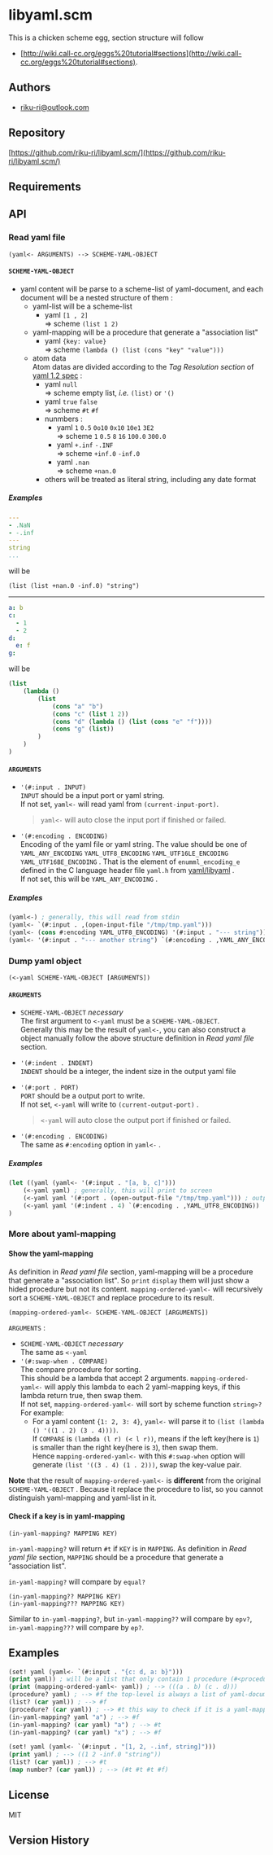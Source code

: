 

# libyaml.scm

This is a chicken scheme egg,
section structure will follow
- [http://wiki.call-cc.org/eggs%20tutorial#sections](http://wiki.call-cc.org/eggs%20tutorial#sections).

## Authors

- [riku-ri@outlook.com](riku-ri@outlook.com)

## Repository

[https://github.com/riku-ri/libyaml.scm/](https://github.com/riku-ri/libyaml.scm/)

## Requirements

## API

### Read yaml file

```
(yaml<- ARGUMENTS) --> SCHEME-YAML-OBJECT
```

#### `SCHEME-YAML-OBJECT`
- yaml content will be parse to a scheme-list of yaml-document,
	and each document will be a nested structure of them :
	- yaml-list will be a scheme-list
		- yaml `[1 , 2]`  
		=> scheme `(list 1 2)`
	- yaml-mapping will be a procedure that generate a "association list"
		- yaml `{key: value}`  
		=> scheme `(lambda () (list (cons "key" "value")))`
	- atom data  
		Atom datas are divided according to the *Tag Resolution section* of
		[yaml 1.2 spec](https://yaml.org/spec/1.2.2/) :
		- yaml `null`  
		=> scheme empty list, *i.e.* `(list)` or `'()`
		- yaml `true` `false`  
		=> scheme `#t` `#f`
		- nunmbers :
			- yaml `1` `0.5` `0o10` `0x10` `10e1` `3E2`  
			=> scheme `1` `0.5` `8` `16` `100.0` `300.0`
			- yaml `+.inf` `-.INF`  
			=> scheme `+inf.0` `-inf.0`
			- yaml `.nan`  
			=> scheme `+nan.0`
		- others will be treated as literal string, including any date format

##### Examples

```yaml
---
- .NaN
- -.inf
---
string
...
```

will be

```
(list (list +nan.0 -inf.0) "string")
```

---

```yaml
a: b
c:
  - 1
  - 2
d:
  e: f
g:
```

will be

```lisp
(list
	(lambda ()
		(list
			(cons "a" "b")
			(cons "c" (list 1 2))
			(cons "d" (lambda () (list (cons "e" "f"))))
			(cons "g" (list))
		)
	)
)
```

#### `ARGUMENTS`

- `'(#:input . INPUT)`  
	`INPUT` should be a input port or yaml string.  
	If not set, `yaml<-` will read yaml from `(current-input-port)`.

	> `yaml<-` will auto close the input port if finished or failed.

- `'(#:encoding . ENCODING)`  
	Encoding of the yaml file or yaml string.
	The value should be one of
	`YAML_ANY_ENCODING`
	`YAML_UTF8_ENCODING`
	`YAML_UTF16LE_ENCODING`
	`YAML_UTF16BE_ENCODING` .
	That is the element of `enumml_encoding_e` defined in the C language header file
	`yaml.h` from [yaml/libyaml](src/libyaml) .  
	If not set, this will be `YAML_ANY_ENCODING` .

##### Examples

```lisp
(yaml<-) ; generally, this will read from stdin
(yaml<- `(#:input . ,(open-input-file "/tmp/tmp.yaml")))
(yaml<- (cons #:encoding YAML_UTF8_ENCODING) '(#:input . "--- string"))
(yaml<- '(#:input . "--- another string") `(#:encoding . ,YAML_ANY_ENCODING))
```

### Dump yaml object

```
(<-yaml SCHEME-YAML-OBJECT [ARGUMENTS])
```

#### `ARGUMENTS`

- `SCHEME-YAML-OBJECT` *necessary*  
	The first argument to `<-yaml` must be a `SCHEME-YAML-OBJECT`.  
	Generally this may be the result of `yaml<-`,
	you can also construct a object manually follow the above structure definition in
	*Read yaml file* section.
- `'(#:indent . INDENT)`  
	`INDENT` should be a integer, the indent size in the output yaml file
- `'(#:port . PORT)`  
	`PORT` should be a output port to write.  
	If not set,  `<-yaml` will write to `(current-output-port)` .

	> `<-yaml` will auto close the output port if finished or failed.

- `'(#:encoding . ENCODING)`  
	The same as `#:encoding` option in `yaml<-` .

##### Examples

```lisp
(let ((yaml (yaml<- '(#:input . "[a, b, c]")))
	(<-yaml yaml) ; generally, this will print to screen
	(<-yaml yaml '(#:port . (open-output-file "/tmp/tmp.yaml"))) ; output to /tmp/tmp.yaml
	(<-yaml yaml '(#:indent . 4) `(#:encoding . ,YAML_UTF8_ENCODING))
)
```

### More about yaml-mapping

#### Show the yaml-mapping

As definition in *Read yaml file* section,
yaml-mapping will be a procedure that generate a "association list".
So `print` `display` them will just show a hided procedure but not its content.
`mapping-ordered-yaml<-` will recursively sort a `SCHEME-YAML-OBJECT` and
replace procedure to its result.

```
(mapping-ordered-yaml<- SCHEME-YAML-OBJECT [ARGUMENTS])
```

`ARGUMENTS` :
- `SCHEME-YAML-OBJECT` *necessary*  
	The same as `<-yaml`
- `'(#:swap-when . COMPARE)`  
	The compare procedure for sorting.  
	This should be a lambda that accept 2 arguments.
	`mapping-ordered-yaml<-` will apply this lambda to each 2 yaml-mapping keys,
	if this lambda return true, then swap them.  
	If not set, `mapping-ordered-yaml<-` will sort by scheme function `string>?`  
	For example:
	- For a yaml content `{1: 2, 3: 4}`, `yaml<-` will parse it to `(list (lambda () '((1 . 2) (3 . 4))))`.  
	If `COMPARE` is `(lambda (l r) (< l r))`,
	means if the left key(here is `1`) is smaller than the right key(here is `3`),
	then swap them.  
	Hence `mapping-ordered-yaml<-` with this `#:swap-when` option will generate
	`(list '((3 . 4) (1 . 2)))`, swap the key-value pair.

**Note** that the result of `mapping-ordered-yaml<-` is
**different** from the original `SCHEME-YAML-OBJECT` .
Because it replace the procedure to list,
so you cannot distinguish yaml-mapping and yaml-list in it.

#### Check if a key is in yaml-mapping

```
(in-yaml-mapping? MAPPING KEY)
```

`in-yaml-mapping?` will return `#t` if `KEY` is in `MAPPING`.
As definition in *Read yaml file* section,
`MAPPING` should be a procedure that generate a "association list".

`in-yaml-mapping?` will compare by `equal?`

```
(in-yaml-mapping?? MAPPING KEY)
(in-yaml-mapping??? MAPPING KEY)
```

Similar to `in-yaml-mapping?`,
but `in-yaml-mapping??` will compare by `epv?`,
`in-yaml-mapping???` will compare by `ep?`.

## Examples

```lisp
(set! yaml (yaml<- `(#:input . "{c: d, a: b}")))
(print yaml)) ; will be a list that only contain 1 procedure (#<procedure>)
(print (mapping-ordered-yaml<- yaml)) ; --> (((a . b) (c . d)))
(procedure? yaml) ; --> #f the top-level is always a list of yaml-document
(list? (car yaml)) ; --> #f
(procedure? (car yaml)) ; --> #t this way to check if it is a yaml-mapping
(in-yaml-mapping? yaml "a") ; --> #f
(in-yaml-mapping? (car yaml) "a") ; --> #t
(in-yaml-mapping? (car yaml) "x") ; --> #f

(set! yaml (yaml<- `(#:input . "[1, 2, -.inf, string]")))
(print yaml) ; --> ((1 2 -inf.0 "string"))
(list? (car yaml)) ; --> #t
(map number? (car yaml)) ; --> (#t #t #t #f)
```

## License

MIT

## Version History
